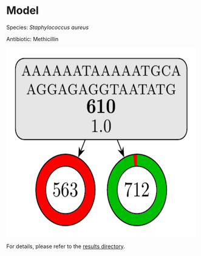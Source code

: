 
# Model

Species: *Staphylococcus aureus*

Antibiotic: Methicillin

<a href="./model.pdf"><img src="./model.png" width=500 height=500 /></a>

For details, please refer to the [results directory](../../../../../results/cart_b/staphylococcus%20aureus/methicillin/repeat_5/).

